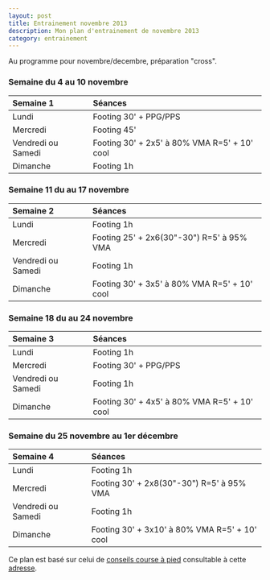 ```yaml
---
layout: post
title: Entrainement novembre 2013
description: Mon plan d'entrainement de novembre 2013
category: entrainement
---
```


Au programme pour novembre/decembre, préparation "cross".

### Semaine du 4 au 10 novembre

**Semaine 1**         | **Séances**
:---------------------|:-------------------------------------------------
Lundi                 | Footing 30' + PPG/PPS
Mercredi              | Footing 45'
Vendredi ou Samedi    | Footing 30' + 2x5' à 80% VMA R=5' + 10' cool
Dimanche              | Footing 1h

### Semaine 11 du au 17 novembre

**Semaine 2**         | **Séances**
:---------------------|:-------------------------------------------------
Lundi                 | Footing 1h
Mercredi              | Footing 25' + 2x6(30"-30") R=5' à 95% VMA
Vendredi ou Samedi    | Footing 1h
Dimanche              | Footing 30' + 3x5' à 80% VMA R=5' + 10' cool

### Semaine 18 du au 24 novembre

**Semaine 3**         | **Séances**
:---------------------|:-------------------------------------------------
Lundi                 | Footing 1h
Mercredi              | Footing 30' + PPG/PPS
Vendredi ou Samedi    | Footing 1h
Dimanche              | Footing 30' + 4x5' à 80% VMA R=5' + 10' cool

### Semaine du 25 novembre au 1er décembre

**Semaine 4**         | **Séances**
:---------------------|:-------------------------------------------------
Lundi                 | Footing 1h
Mercredi              | Footing 30' + 2x8(30"-30") R=5' à 95% VMA
Vendredi ou Samedi    | Footing 1h
Dimanche              | Footing 30' + 3x10' à 80% VMA R=5' + 10' cool


Ce plan est basé sur celui de [conseils course à pied][1] consultable à
cette [adresse][2].

[2]: https://www.conseils-courseapied.com/
[1]: https://www.conseils-courseapied.com/plans-entrainement/plan-entrainement-cross-country-phase1.html
